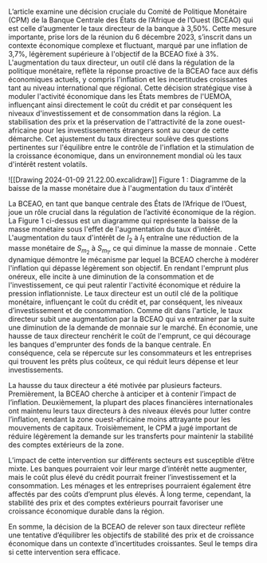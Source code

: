 L’article examine une décision cruciale du Comité de Politique Monétaire (CPM) de la Banque Centrale des États de l’Afrique de l’Ouest (BCEAO) qui est celle d’augmenter le taux directeur de la banque à 3,50%. Cette mesure importante, prise lors de la réunion du 6 décembre 2023, s’inscrit dans un contexte économique complexe et fluctuant, marqué par une inflation de 3,7%, légèrement supérieure à l'objectif de la BCEAO fixé à 3%. L'augmentation du taux directeur, un outil clé dans la régulation de la politique monétaire, reflète la réponse proactive de la BCEAO face aux défis économiques actuels, y compris l'inflation et les incertitudes croissantes tant au niveau international que régional. Cette décision stratégique vise à moduler l'activité économique dans les États membres de l'UEMOA, influençant ainsi directement le coût du crédit et par conséquent les niveaux d'investissement et de consommation dans la région. La stabilisation des prix et la préservation de l'attractivité de la zone ouest-africaine pour les investissements étrangers sont au cœur de cette démarche. Cet ajustement du taux directeur soulève des questions pertinentes sur l'équilibre entre le contrôle de l'inflation et la stimulation de la croissance économique, dans un environnement mondial où les taux d'intérêt restent volatils.

![[Drawing 2024-01-09 21.22.00.excalidraw]]
	Figure 1 : Diagramme de la baisse de la masse monétaire due à l'augmentation du taux d'intérêt

La BCEAO, en tant que banque centrale des États de l’Afrique de l’Ouest, joue un rôle crucial dans la régulation de l’activité économique de la région. La Figure 1 ci-dessus est un diagramme qui représente la baisse de la masse monétaire sous l'effet de l'augmentation du taux d'intérêt. L'augmentation du taux d'intérêt de $I_2$ à $I_1$ entraîne une réduction de la masse monétaire de $S_{m_{2}}$ à $S_{m_{1}}$, ce qui diminue la masse de monnaie . Cette dynamique démontre le mécanisme par lequel la BCEAO cherche à modérer l'inflation qui dépasse légèrement son objectif. En rendant l'emprunt plus onéreux, elle incite à une diminution de la consommation et de l'investissement, ce qui peut ralentir l'activité économique et réduire la pression inflationniste. Le taux directeur est un outil clé de la politique monétaire, influençant le coût du crédit et, par conséquent, les niveaux d’investissement et de consommation. Comme dit dans l'article, le taux directeur subit une augmentation par la BCEAO qui va entrainer par la suite une diminution de la demande de monnaie sur le marché. En économie, une hausse de taux directeur renchérit le coût de l'emprunt, ce qui décourage les banques d'emprunter des fonds de la banque centrale. En conséquence, cela se répercute sur les consommateurs et les entreprises qui trouvent les prêts plus coûteux, ce qui réduit leurs dépense et leur investissements.

La hausse du taux directeur a été motivée par plusieurs facteurs. Premièrement, la BCEAO cherche à anticiper et à contenir l’impact de l’inflation. Deuxièmement, la plupart des places financières internationales ont maintenu leurs taux directeurs à des niveaux élevés pour lutter contre l’inflation, rendant la zone ouest-africaine moins attrayante pour les mouvements de capitaux. Troisièmement, le CPM a jugé important de réduire légèrement la demande sur les transferts pour maintenir la stabilité des comptes extérieurs de la zone.

L’impact de cette intervention sur différents secteurs est susceptible d’être mixte. Les banques pourraient voir leur marge d’intérêt nette augmenter, mais le coût plus élevé du crédit pourrait freiner l’investissement et la consommation. Les ménages et les entreprises pourraient également être affectés par des coûts d’emprunt plus élevés. À long terme, cependant, la stabilité des prix et des comptes extérieurs pourrait favoriser une croissance économique durable dans la région.

En somme, la décision de la BCEAO de relever son taux directeur reflète une tentative d’équilibrer les objectifs de stabilité des prix et de croissance économique dans un contexte d’incertitudes croissantes. Seul le temps dira si cette intervention sera efficace.